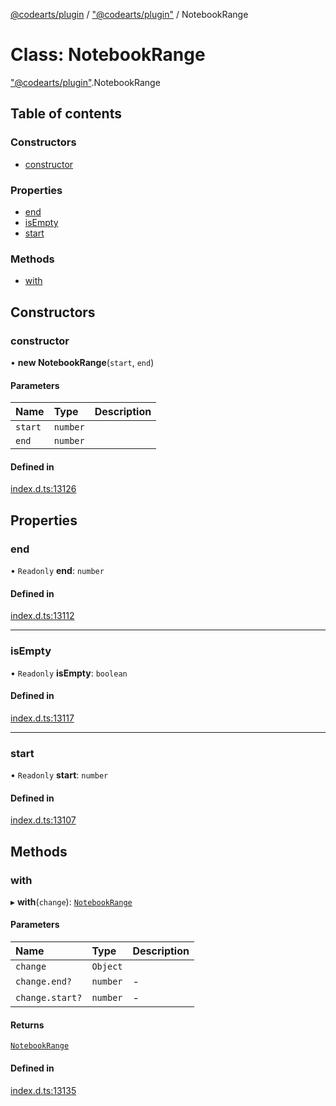 [@codearts/plugin](../README.md) / ["@codearts/plugin"](../modules/_codearts_plugin_.md) / NotebookRange

# Class: NotebookRange

["@codearts/plugin"](../modules/_codearts_plugin_.md).NotebookRange

## Table of contents

### Constructors

- [constructor](codearts_plugin_.NotebookRange.md#constructor)

### Properties

- [end](codearts_plugin_.NotebookRange.md#end)
- [isEmpty](codearts_plugin_.NotebookRange.md#isempty)
- [start](codearts_plugin_.NotebookRange.md#start)

### Methods

- [with](codearts_plugin_.NotebookRange.md#with)

## Constructors

### constructor

• **new NotebookRange**(`start`, `end`)

#### Parameters

| Name | Type | Description |
| :------ | :------ | :------ |
| `start` | `number` |  |
| `end` | `number` |  |

#### Defined in

[index.d.ts:13126](https://github.com/huaweicloud/cloudide-plugin-api/blob/84e382d/index.d.ts#L13126)

## Properties

### end

• `Readonly` **end**: `number`

#### Defined in

[index.d.ts:13112](https://github.com/huaweicloud/cloudide-plugin-api/blob/84e382d/index.d.ts#L13112)

___

### isEmpty

• `Readonly` **isEmpty**: `boolean`

#### Defined in

[index.d.ts:13117](https://github.com/huaweicloud/cloudide-plugin-api/blob/84e382d/index.d.ts#L13117)

___

### start

• `Readonly` **start**: `number`

#### Defined in

[index.d.ts:13107](https://github.com/huaweicloud/cloudide-plugin-api/blob/84e382d/index.d.ts#L13107)

## Methods

### with

▸ **with**(`change`): [`NotebookRange`](codearts_plugin_.NotebookRange.md)

#### Parameters

| Name | Type | Description |
| :------ | :------ | :------ |
| `change` | `Object` |  |
| `change.end?` | `number` | - |
| `change.start?` | `number` | - |

#### Returns

[`NotebookRange`](codearts_plugin_.NotebookRange.md)

#### Defined in

[index.d.ts:13135](https://github.com/huaweicloud/cloudide-plugin-api/blob/84e382d/index.d.ts#L13135)
